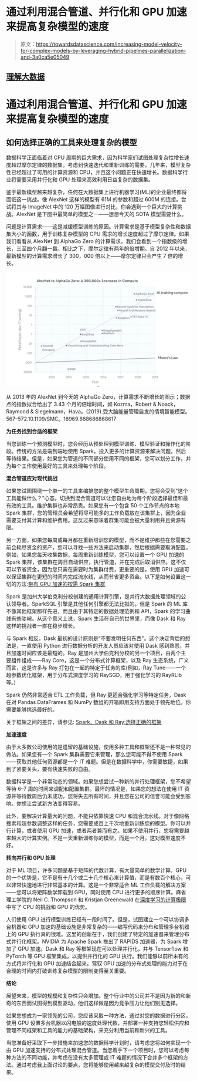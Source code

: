 # 通过利用混合管道、并行化和 GPU 加速来提高复杂模型的速度

> 原文：<https://towardsdatascience.com/increasing-model-velocity-for-complex-models-by-leveraging-hybrid-pipelines-parallelization-and-3a0ca5e05049>

## [理解大数据](https://towardsdatascience.com/tagged/making-sense-of-big-data)

# 通过利用混合管道、并行化和 GPU 加速来提高复杂模型的速度

## 如何选择正确的工具来处理复杂的模型

数据科学正面临着对 CPU 周期的巨大需求，因为科学家们试图处理复杂性增长速度超过摩尔定律的数据集。考虑到快速迭代和重新训练的需要，几年来，模型复杂性已经超过了可用的计算资源和 CPU，并且这个问题正在快速增长。数据科学行业将需要采用并行化和 GPU 处理来高效利用日益复杂的数据集。

鉴于最新模型越来越复杂，任何在大数据集上进行机器学习(ML)的企业最终都将面临这一挑战。像 AlexNet 这样的模型有 61M 的参数和超过 600M 的连接。尝试将其与 ImageNet 中的 120 万幅图像进行对比，你会遇到一个巨大的计算挑战。AlexNet 是下图中最简单的模型之一——想想今天的 SOTA 模型需要什么。

问题是计算需求——这是减缓模型训练的原因。计算需求是基于模型复杂性和数据集大小的函数，用于训练复杂模型的 CPU 需求的增长速度超过了摩尔定律。如果我们看看从 AlexNet 到 AlphaGo Zero 的计算需求，我们会看到一个指数级的增长，三至四个月翻一番。相比之下，摩尔定律有两年的倍增期。自 2012 年以来，最新模型的计算需求增长了 300，000 倍以上——摩尔定律只会产生 7 倍的增长。

![](img/6aa1a40320316152b914a9723ce5504f.png)

从 2013 年的 AlexNet 到今天的 AlphaGo Zero，计算需求不断增长的图示；数据点的指数拟合给出了 3.43 个月的倍增时间，如 Kozma，Robert & Noack，Raymond & Siegelmann，Hava。(2019).受大脑能量管理启发的情境智能模型。567–572.10.1109/SMC。18969.868686868617

**为任务找到合适的框架**

当您训练一个预测模型时，您会经历从预处理到模型训练、模型验证和操作化的阶段。传统的方法是端到端地使用 Spark，投入更多的计算资源来解决问题，然后等待结果。但是，如果您为管道的不同部分使用不同的框架，您可以划分工作，并为每个工作使用最好的工具来处理每个阶段。

**混合管道应对现代挑战**

如果您试图围绕一个单一的工具来编排您的整个模型生命周期，您将会受到“这个工具能做什么？”心态。切换到混合管道可以让您自由地为每个阶段选择最佳和最有效的工具。维护集群也非常昂贵。如果您有一个包含 50 个工作节点的本地 Spark 集群，您的管理员会希望将尽可能多的工作负载放在该集群上，因为企业需要支付其计算和维护费用。这反过来意味着群集可能会被大量利用并且资源有限。

另一方面，如果您每周或每月都在重新培训您的模型，而不是维护那些在您需要之前会耗尽资金的资产，您可以寻找一些方法来启动集群，然后根据需要取消配置。例如，如果您每天收集数据，每周重新训练模型，您可以设置一个 GPU 加速的 Spark 集群，该集群在周日自动供应，执行管道，并在完成后取消供应。这不仅可以节省资金，因为您只需在需要时为集群付费，更重要的是，使用 GPU 加速可以保证集群在更短的时间内完成流水线，从而节省更多资金。以下是如何设置这一切的方法:[带有 GPU 加速的按需 Spark 集群](https://blog.dominodatalab.com/on-demand-spark-clusters-with-gpu-acceleration)

Spark 是加州大学伯克利分校创建的通用计算引擎，是并行大数据处理领域的公认领导者。SparkSQL 引擎是其他任何引擎都无法比拟的。但是 Spark 的 ML 库不像其他框架那样先进，而且由于其特定的数据处理范例和 API，Spark 的学习曲线有些陡峭。从这个意义上说，Spark 生活在自己的世界里，而像 Dask 和 Ray 这样的挑战者一直在稳步增长。

与 Spark 相反，Dask 最初的设计原则是“不要发明任何东西”。这个决定背后的想法是，一直使用 Python 进行数据分析的开发人员应该对使用 Dask 感到熟悉，并且加速时间应该是最短的。Ray 是加州大学伯克利分校的另一个项目，由两个主要组件组成——Ray Core，这是一个分布式计算框架，以及 Ray 生态系统，广义而言，这是许多与 Ray 打包在一起的特定于任务的库(例如，Ray Tune——一个超参数优化框架，用于分布式深度学习的 RaySGD，用于强化学习的 RayRLib 等。)

Spark 仍然非常适合 ETL 工作负载，但 Ray 更适合强化学习等特定任务，Dask 在对 Pandas DataFrames 和 NumPy 数组的开箱即用支持方面处于领先地位。你需要能够挑选最好的。

关于框架之间的差异，请参见: [Spark、Dask 和 Ray:选择正确的框架](https://blog.dominodatalab.com/spark-dask-ray-choosing-the-right-framework)

**加速速度**

由于大多数公司使用的是遗留的基础设施，使用多种工具和框架还不是一种常见的做法。如果您有一个 Spark 集群需要它来管理，那么您可能不得不使用 Spark——获取其他任何资源都是一个 IT 难题。但是在数据科学中，你需要敏捷，如果到了紧要关头，要有快速失败的自由。

数据科学是一个非常动态的领域。如果您想尝试一种新的并行处理框架，您不希望等待 6–7 周的时间来调配和配置集群。最坏的情况是，如果您的想法在使用 IT 资源并等待数周后仍未成功，您将失去所有时间，并且您在公司的信誉可能会受到影响。你想让尝试新方法变得容易。

此外，要解决计算量大的问题，不能只依靠快速 CPU 和混合流水线。对于像网格搜索和超参数调整这样的任务，您需要成百上千次地重新训练您的模型。你可以并行计算，或者使用 GPU 加速，或者两者兼而有之。如果不使用并行，您将需要越来越大的计算实例。不是一天重新训练你的模型，而是一个月。这对模型速度不好。

**转向并行和 GPU 处理**

对于 ML 项目，许多问题是基于矩阵的代数计算，有大量简单的数学计算。GPU 的一个优势是，它不是有十几个或二十几个核心来计算值，而是有数百个核心，可以非常快速地进行非常基本的计算。这是一个非常适合 ML 工作负载的解决方案——您可以将矩阵数学卸载到 GPU，同时使用 CPU 进行更多的顺序计算。麻省理工学院的 Neil C. Thompson 和 Kristjan Greenewald 在[深度学习的计算极限](https://arxiv.org/pdf/2007.05558.pdf)中写了 CPU 的挑战和 GPU 的优势。

人们使用 GPU 进行模型训练已经有一段时间了。但是，试图建立一个可以协调多台机器和 GPU 加速的基础设施是非常复杂的——编写代码来分布和管理多台机器上的 GPU 执行真的很难。这里的创新在于，我们创建了特定的加速器来管理分布式并行化框架。NVIDIA 为 Apache Spark 推出了 RAPIDS 加速器，为 Spark 增加了 GPU 加速。Dask 和 Ray 等框架现在可以处理并行化，并与 Tensorflow 和 PyTorch 等 GPU 框架集成，以提供并行化的 GPU 执行。我们能够以前所未有的方式将并行化和 GPU 加速结合起来。驾驭 GPU 加速的分布式处理的能力对于在合理的时间内打破训练复杂模型的限制变得至关重要。

**结论**

展望未来，模型的规模和复杂性只会增加。整个行业中的公司并不是因为新的和新奇的东西而试图得到模型驱动，他们这样做是因为竞争压力让他们别无选择。

如果您想成为一家领先的公司，您应该采取一种方法，通过对您的数据进行分区，使用 GPU 设置多台机器以闪电般的速度处理代数，并部署一种支持您轻松供应和管理不同框架和工具的能力的基础架构，来充分利用当前和新兴的工具。

当您准备好采取下一步措施来加速您的数据科学计划时，请考虑您将如何实现一个由 GPU 加速支持的分布式处理混合管道。当您着手下一个项目时，您可以考虑每种方法的不同功能，并考虑在没有太多管理或 IT 难题的情况下合并多个框架的方法。通过考虑我上面讨论的要点，您将能够使用越来越复杂的模型交付及时的结果。